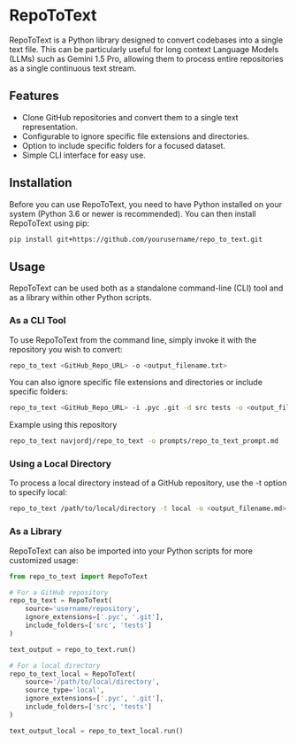 # RepoToText

RepoToText is a Python library designed to convert codebases into a single text file. This can be particularly useful for long context Language Models (LLMs) such as Gemini 1.5 Pro, allowing them to process entire repositories as a single continuous text stream.

## Features

- Clone GitHub repositories and convert them to a single text representation.
- Configurable to ignore specific file extensions and directories.
- Option to include specific folders for a focused dataset.
- Simple CLI interface for easy use.

## Installation

Before you can use RepoToText, you need to have Python installed on your system (Python 3.6 or newer is recommended). You can then install RepoToText using pip:

```sh
pip install git+https://github.com/yourusername/repo_to_text.git
```
## Usage
RepoToText can be used both as a standalone command-line (CLI) tool and as a library within other Python scripts.

### As a CLI Tool
To use RepoToText from the command line, simply invoke it with the repository you wish to convert:
```sh
repo_to_text <GitHub_Repo_URL> -o <output_filename.txt>
```

You can also ignore specific file extensions and directories or include specific folders:

```sh
repo_to_text <GitHub_Repo_URL> -i .pyc .git -d src tests -o <output_filename.txt>
```

Example using this repository
```sh
repo_to_text navjordj/repo_to_text -o prompts/repo_to_text_prompt.md
```

### Using a Local Directory

To process a local directory instead of a GitHub repository, use the -t option to specify local:

```sh
repo_to_text /path/to/local/directory -t local -o <output_filename.md>
```

### As a Library
RepoToText can also be imported into your Python scripts for more customized usage:

```python
from repo_to_text import RepoToText

# For a GitHub repository
repo_to_text = RepoToText(
    source='username/repository',
    ignore_extensions=['.pyc', '.git'],
    include_folders=['src', 'tests']
)

text_output = repo_to_text.run()

# For a local directory
repo_to_text_local = RepoToText(
    source='/path/to/local/directory',
    source_type='local',
    ignore_extensions=['.pyc', '.git'],
    include_folders=['src', 'tests']
)

text_output_local = repo_to_text_local.run()
```